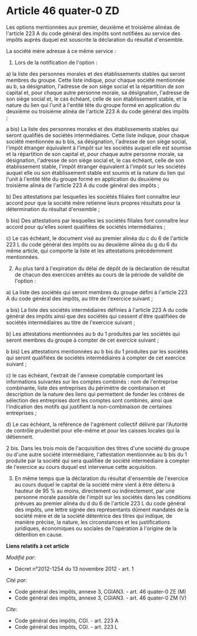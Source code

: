 # Article 46 quater-0 ZD

Les options mentionnées aux premier, deuxième et troisième alinéas de l'article 223 A du code général des impôts sont
notifiées au service des impôts auprès duquel est souscrite la déclaration du résultat d'ensemble. 

La société mère adresse à ce même service : 

1. Lors de la notification de l'option : 

a) la liste des personnes morales et des établissements stables  qui seront membres du groupe. Cette liste indique, pour
chaque société mentionnée au b, sa désignation, l'adresse de son siège social et la répartition de son capital et, pour
chaque autre personne morale, sa désignation, l'adresse de son siège social et, le cas échéant, celle de son établissement
stable, et la nature du lien qui l'unit à l'entité tête du groupe formé en application du deuxième ou troisième alinéa de
l'article 223 A du code général des impôts ; 

a bis) La liste des personnes morales et des établissements stables qui seront qualifiés de sociétés intermédiaires. Cette
liste indique, pour chaque société mentionnée au b bis, sa désignation, l'adresse de son siège social, l'impôt étranger
équivalent à l'impôt sur les sociétés auquel elle est soumise et la répartition de son capital et, pour chaque autre personne
morale, sa désignation, l'adresse de son siège social et, le cas échéant, celle de son établissement stable, l'impôt étranger
équivalent à l'impôt sur les sociétés auquel elle ou son établissement stable est soumis et la nature du lien qui l'unit à
l'entité tête du groupe formé en application du deuxième ou troisième alinéa de l'article 223 A du code général des impôts ; 

b) Des attestations par lesquelles les sociétés filiales font connaître leur accord pour que la société mère retienne leurs
propres résultats pour la détermination du résultat d'ensemble ;

b bis) Des attestations par lesquelles les sociétés filiales font connaître leur accord pour qu'elles soient qualifiées de
sociétés intermédiaires ; 

c) Le cas échéant, le document visé au premier alinéa du c du 6 de l'article 223 L du code général des impôts ou au deuxième
alinéa du g du 6 du même article, qui comporte la liste et les attestations précédemment mentionnées. 

2. Au plus tard à l'expiration du délai de dépôt de la déclaration de résultat de chacun des exercices arrêtés au cours de la
période de validité de l'option : 

a) La liste des sociétés qui seront membres du groupe défini à l'article 223 A du code général des impôts, au titre de
l'exercice suivant ;

a bis) La liste des sociétés intermédiaires définies à l'article 223 A du code général des impôts ainsi que des sociétés qui
cessent d'être qualifiées de sociétés intermédiaires au titre de l'exercice suivant ;  

b) Les attestations mentionnées au b du 1 produites par les sociétés qui seront membres du groupe à compter de cet exercice
suivant ; 

b bis) Les attestations mentionnées au b bis du 1 produites par les sociétés qui seront qualifiées de sociétés intermédiaires
à compter de cet exercice suivant ; 

c) le cas échéant, l'extrait de l'annexe comptable comportant les informations suivantes sur les comptes combinés : nom de
l'entreprise combinante, liste des entreprises du périmètre de combinaison et description de la nature des liens qui
permettent de fonder les critères de sélection des entreprises dont les comptes sont combinés, ainsi que l'indication des
motifs qui justifient la non-combinaison de certaines entreprises ;

d) Le cas échéant, la référence de l'agrément collectif délivré par l'Autorité de contrôle prudentiel pour elle-même et pour
les caisses locales qui la détiennent.

2 bis. Dans les trois mois de l'acquisition des titres d'une société du groupe ou d'une autre société intermédiaire,
l'attestation mentionnée au b bis du 1 produite par la société qui sera qualifiée de société intermédiaire à compter de
l'exercice au cours duquel est intervenue cette acquisition. 

3. En même temps que la déclaration du résultat d'ensemble de l'exercice au cours duquel le capital de la société mère vient
à être détenu à hauteur de 95 % au moins, directement ou indirectement, par une personne morale passible de l'impôt sur les
sociétés dans les conditions prévues au premier alinéa du d du 6 de l'article 223 L du code général des impôts, une lettre
signée des représentants dûment mandatés de la société mère et de la société détentrice des titres qui indique, de manière
précise, la nature, les circonstances et les justifications juridiques, économiques ou sociales de l'opération à l'origine de
la détention en cause.

**Liens relatifs à cet article**

_Modifié par_:

  - Décret n°2012-1254 du 13 novembre 2012 - art. 1

_Cité par_:

  - Code général des impôts, annexe 3, CGIAN3. - art. 46 quater-0 ZE (M)
  - Code général des impôts, annexe 3, CGIAN3. - art. 46 quater-0 ZM (V)

_Cite_:

  - Code général des impôts, CGI. - art. 223 A
  - Code général des impôts, CGI. - art. 223 L
